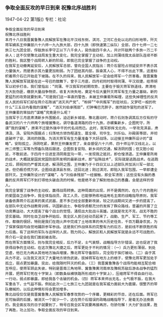 ### 争取全面反攻的早日到来  祝豫北序战胜利

1947-04-22
第1版()
专栏：社论

    争取全面反攻的早日到来
    祝豫北序战胜利
    本月十八日我晋冀鲁豫人民解放军在豫北平汉线东侧，淇河、卫河汇合处以北的臼形地带，歼灭蒋军嫡系王仲廉部六十六师一九九旅大部，四十九旅（即快速第二纵队）全部，四十七师一二七旅三七九团全部，俘敌旅长李守正以下八千余人，毙伤敌四千余人，共计歼敌两个多旅一万二千余人；这不仅使豫北战局发生重大变化，我完全掌握了主动权，加上同蒲线我太岳部队连续不断的胜利，我区整个战局转入新的阶段，即我已完全掌握了战争的主动权。
    在我军主动撤离延安后，人民解放军总部，曾向全国人民指出：蒋介石冒险占领延安并不表示其力量强大，而是表示其力量更加削弱。为了团结其内部，振奋其人心，不得不出此下策，这是标帜着蒋介石已开始走下坡路。在不久的将来，我人民解放军一定会给蒋军一个厉害看。我晋冀鲁豫人民解放军就是在这一号召的鼓舞下，曾于三月底，四月初同时取得同蒲、平汉双捷，给蒋胡军以初步打击，我们曾指出：“同蒲、平汉我军的初期攻势，主要在于毁灭蒋军铁道线，肃清地方大批伪匪，缴获大量战争物资，收复大块失地，奠定今后大量歼灭蒋军有生力量之基础，新的更猛烈的攻势就要到来。”可是我们这一率直的警告，未被王仲廉辈所睬理，这些失掉理性的反共反人民的将军们却在蒋介石陈诚“消灭共产党”、“粉碎”“中共叛军”的狂吠后，又梦呓一般的吹什么“三五日内看我的谋略”，“消灭刘伯承残部”，打肿嘴巴充胖子，居然就作冒险的进军了。王仲廉辈的笨拙的“谋略”究竟是什么呢？
    当我军于三月底肃清新乡外围据点，迫近新乡城垣，豫北震动时，蒋介石则急调其后方仅有的守备武汉的六十六师两个旅增援豫北，调守备道清路的四十九旅，亦螺集新乡，企图死守，所谓“我的谋略”，原来不过是外强中干的代名词而已。此时，我军即挥戈北向，一举攻克淇县，肃清汲、汤、安阳外围据点；扫荡地方顽伪程道生、扈全禄、司华生、刘乐仙、孙殿英等部，并彻底破坏了安、淇间的铁路，为消灭蒋军有生力量准备下大好战场，以迎接王仲廉所设计的“谋略”。安阳孤立，汤阴吃紧，果然王仲廉发慌了，亲自督促六十六师、四十师沿平汉线北上，以卅二师整二军等为预备队随后跟进，企图恢复安阳、新乡间的交通，解汤阴的围；但又胆小如鼠，不敢前进，于四月十日进至汤阴南宜沟一带，一发现我之抵抗，即仓惶溃退。王仲廉辈所用的战术，大概就是国民党国防部所发明的最新战术，即“钻隙战术”，实际就是逃跑战术。在逃跑之后，顾祝同仍严督其北进，解汤阴之围，王仲廉乃于十四日又以上述部队并加派川军一部北进，但仍极恐慌万状，企图绕道淇县东侧，迂回北进；刚过淇河，即陷入我军包围，一举即遭全部歼灭。王仲廉所设计的“谋略”，与“刘伯承残部”一经接触，即全军溃败；这些没有头脑的愚蠢的反共蒋军们不到打得他头破血流的时候，他是绝不会了解到他自己的愚蠢，会是这样的惊人。
    我完全掌握了战争的主动权，赢得战局转换。这种局面的出现，并不是偶然的，在九个月的胜利的爱国自卫战争中，我全体指战员、政工人员，已能够熟练地运用毛主席的战略指导原则，我军装备依靠蒋介石送来的美式武器，差不多已经全部重新改装，较之抗战期间又进一步的提高了。在部队中无论作战教育训练，巩固新战士、争取俘虏都充分的发挥了群众路线，普遍的开展了立功竞赛运动，大大提高了每个战士的觉悟，涌现出大批战斗英雄。这就是攻无不克，战无不胜的坚实基础。同时在自卫战争开始后，我全区人民已经动员起来了。战勤、生产、军工、节约等工作，都做的很好。特别是我们在炮火声中完成了土地改革的伟大历史任务，千百万翻身农民，为了保家保田均自觉地踊跃参军参战。这是我们作战体系的完整有力的后方，是前线不断获胜的有力后盾。有了这样的军队与这样的人民，戮力同心，解放区和人民解放军就是永远不可战胜的，蒋介石一定会在我们面前被击败。
    而在蒋军方面情况，则与我完全相反，后力不足，士气衰颓，战略指导方针错误，这也促进了我获得战争的主动权。在这次豫北大捷之后，蒋军更处于不利的情况：（一）兵力更形薄弱，到处空虚，他已无力再从其他地方抽兵增援，豫北蒋军守备部队，完全陷于挨打被动。（二）由于其兵力不足，以及我又消灭了大量地方顽伪武装，拔掉蒋军在地方上的根子，使豫北蒋军更加处于孤立，弱点更加暴露、突出，给我随时歼灭的机会。（三）我晋冀鲁豫各个战场均能相互配合相互呼应，使蒋军顾此失彼，特别是晋南三角地带、冀鲁豫黄河南岸及豫皖苏敌后游击战争的猛烈开展，把蒋军钉死在十字架上（即数条纵横铁路所形成的十字架上），压缩蒋军不得自由行动，一行动，弱点即暴露，即给我各个击破的机会。（四）蒋军本来师出无名，士气极不振，在我大军重击下，士气益不振。例如此次一二七旅三七九团就是在我军威力面前大为震摄，很整齐的带队缴械的，以后此种情形将会更加增多。
    豫北战役仅仅是我晋冀鲁豫人民解放军春季攻势的一个序幕，更精彩的节目，还在后面。蒋军已无可抽调的后援，被消灭一个就少一个，这在蒋介石错误的政略战略指导下，是毫无办法挽救的。我全面反攻的日子就要到了，特号召我全区军民要再接再厉，勿骄勿懈！大力扩张战果，胜了再胜，功上加功，争取全面反攻的早日到来。
